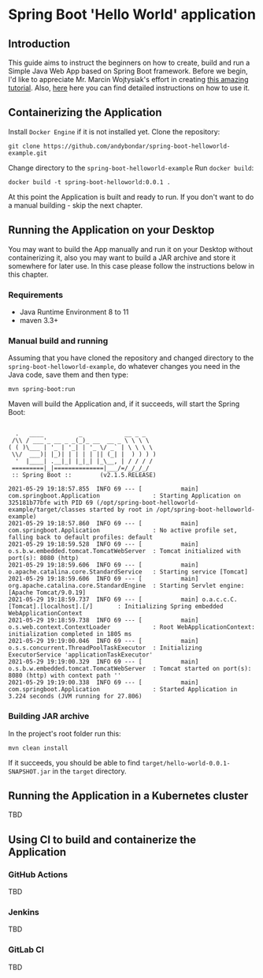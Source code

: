 # Spring Boot 'Hello World' application

## Introduction
This guide aims to instruct the beginners on how to create, build and run a Simple Java Web App based on Spring Boot framework.
Before we begin, I'd like to appreciate Mr. Marcin Wojtysiak's effort in creating [this amazing tutorial](https://github.com/martinwojtus/tutorials/tree/master/spring-boot/hello-world). Also, [here](https://frontbackend.com/spring-boot/your-first-spring-boot-application-hello-world) here you can find detailed instructions on how to use it.

## Containerizing the Application
Install `Docker Engine` if it is not installed yet.
Clone the repository:
```
git clone https://github.com/andybondar/spring-boot-helloworld-example.git
```
Change directory to the `spring-boot-helloworld-example`
Run `docker build`:
```
docker build -t spring-boot-helloworld:0.0.1 .
```

At this point the Application is built and ready to run. If you don't want to do a manual building - skip the next chapter.

## Running the Application on your Desktop

You may want to build the App manually and run it on your Desktop without containerizing it, also you may want to build a JAR archive and store it somewhere for later use. In this case please follow the instructions below in this chapter.

### Requirements

* Java Runtime Environment 8 to 11
* maven 3.3+

### Manual build and running

Assuming that you have cloned the repository and changed directory to the `spring-boot-helloworld-example`, do whatever changes you need in the Java code, save them and then type:

```
mvn spring-boot:run
```

Maven will build the Application and, if it succeeds, will start the Spring Boot:
```

  .   ____          _            __ _ _
 /\\ / ___'_ __ _ _(_)_ __  __ _ \ \ \ \
( ( )\___ | '_ | '_| | '_ \/ _` | \ \ \ \
 \\/  ___)| |_)| | | | | || (_| |  ) ) ) )
  '  |____| .__|_| |_|_| |_\__, | / / / /
 =========|_|==============|___/=/_/_/_/
 :: Spring Boot ::        (v2.1.5.RELEASE)

2021-05-29 19:18:57.855  INFO 69 --- [           main] com.springboot.Application               : Starting Application on 325181b77bfe with PID 69 (/opt/spring-boot-helloworld-example/target/classes started by root in /opt/spring-boot-helloworld-example)
2021-05-29 19:18:57.860  INFO 69 --- [           main] com.springboot.Application               : No active profile set, falling back to default profiles: default
2021-05-29 19:18:59.528  INFO 69 --- [           main] o.s.b.w.embedded.tomcat.TomcatWebServer  : Tomcat initialized with port(s): 8080 (http)
2021-05-29 19:18:59.606  INFO 69 --- [           main] o.apache.catalina.core.StandardService   : Starting service [Tomcat]
2021-05-29 19:18:59.606  INFO 69 --- [           main] org.apache.catalina.core.StandardEngine  : Starting Servlet engine: [Apache Tomcat/9.0.19]
2021-05-29 19:18:59.737  INFO 69 --- [           main] o.a.c.c.C.[Tomcat].[localhost].[/]       : Initializing Spring embedded WebApplicationContext
2021-05-29 19:18:59.738  INFO 69 --- [           main] o.s.web.context.ContextLoader            : Root WebApplicationContext: initialization completed in 1805 ms
2021-05-29 19:19:00.046  INFO 69 --- [           main] o.s.s.concurrent.ThreadPoolTaskExecutor  : Initializing ExecutorService 'applicationTaskExecutor'
2021-05-29 19:19:00.329  INFO 69 --- [           main] o.s.b.w.embedded.tomcat.TomcatWebServer  : Tomcat started on port(s): 8080 (http) with context path ''
2021-05-29 19:19:00.338  INFO 69 --- [           main] com.springboot.Application               : Started Application in 3.224 seconds (JVM running for 27.806)
```

### Building JAR archive
In the project's root folder run this:
```
mvn clean install
```
If it succeeds, you should be able to find `target/hello-world-0.0.1-SNAPSHOT.jar` in the `target` directory.

## Running the Application in a Kubernetes cluster
TBD

## Using CI to build and containerize the Application
### GitHub Actions
TBD

### Jenkins
TBD

### GitLab CI
TBD
